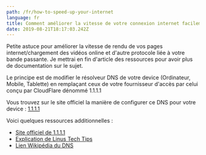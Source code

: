 ```yaml
---
path: /fr/how-to-speed-up-your-internet
language: fr
title: Comment améliorer la vitesse de votre connexion internet facilement
date: 2019-08-21T18:17:03.242Z
---
```

Petite astuce pour améliorer la vitesse de rendu de vos pages internet/chargement des vidéos online et d'autre protocole liée à votre bande passante.
Je mettrai en fin d'article des ressources pour avoir plus de documentation sur le sujet.

Le principe est de modifier le résolveur DNS de votre device (Ordinateur, Mobile, Tablette) en remplaçant ceux de votre fournisseur d'accès par celui conçu par CloudFlare dénommé 1.1.1.1

Vous trouvez sur le site officiel la manière de configurer ce DNS pour votre device : <a href="https://1.1.1.1/fr/">1.1.1.1</a>

Voici quelques ressources additionnelles :

- <a href="https://1.1.1.1/fr/">Site officiel de 1.1.1.1</a>
- <a href="https://www.youtube.com/watch?v=kqnvrjgyEMc">Explication de Linus Tech Tips</a>
- <a href="https://fr.wikipedia.org/wiki/Domain_Name_System">Lien Wikipédia du DNS</a>